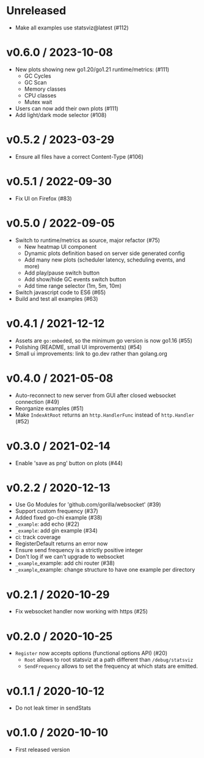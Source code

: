 Unreleased
==============
  * Make all examples use statsviz@latest (#112)

v0.6.0 / 2023-10-08
==============
  * New plots showing new go1.20/go1.21 runtime/metrics: (#111)
    + GC Cycles
    + GC Scan
    + Memory classes
    + CPU classes
    + Mutex wait
  * Users can now add their own plots (#111)
  * Add light/dark mode selector (#108)

v0.5.2 / 2023-03-29
==============
  * Ensure all files have a correct Content-Type (#106)

v0.5.1 / 2022-09-30
==============
  * Fix UI on Firefox (#83)

v0.5.0 / 2022-09-05
==============
  * Switch to runtime/metrics as source, major refactor (#75)
    + New heatmap UI component
    + Dynamic plots definition based on server side generated config
    + Add many new plots (scheduler latency, scheduling events, and more)
    + Add play/pause switch button
    + Add show/hide GC events switch button
    + Add time range selector (1m, 5m, 10m)
  * Switch javascript code to ES6 (#65)
  * Build and test all examples (#63)

v0.4.1 / 2021-12-12
==============
  * Assets are `go:embed`ed, so the minimum go version is now go1.16 (#55)
  * Polishing (README, small UI improvements) (#54)
  * Small ui improvements: link to go.dev rather than golang.org

v0.4.0 / 2021-05-08
==================

  * Auto-reconnect to new server from GUI after closed websocket connection (#49)
  * Reorganize examples (#51)
  * Make `IndexAtRoot` returns an `http.HandlerFunc` instead of `http.Handler` (#52)

v0.3.0 / 2021-02-14
==================

  * Enable 'save as png' button on plots (#44)

v0.2.2 / 2020-12-13
==================

  * Use Go Modules for 'github.com/gorilla/websocket' (#39)
  * Support custom frequency (#37)
  * Added fixed go-chi example (#38)
  * `_example`: add echo (#22)
  * `_example`: add gin example (#34)
  * ci: track coverage
  * RegisterDefault returns an error now
  * Ensure send frequency is a strictly positive integer
  * Don't log if we can't upgrade to websocket
  * `_example`_example: add chi router (#38)
  * `_example`_example: change structure to have one example per directory

v0.2.1 / 2020-10-29
===================

  * Fix websocket handler now working with https (#25)

v0.2.0 / 2020-10-25
===================

  * `Register` now accepts options (functional options API) (#20)
    + `Root` allows to root statsviz at a path different than `/debug/statsviz`
    + `SendFrequency` allows to set the frequency at which stats are emitted.

v0.1.1 / 2020-10-12
===================

  * Do not leak timer in sendStats

v0.1.0 / 2020-10-10
===================

  * First released version
